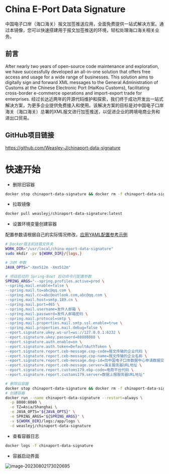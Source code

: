 # **China E-Port Data Signature**

中国电子口岸（海口海关）报文加签推送应用，全面免费提供一站式解决方案。通过本镜像，您可以快速搭建用于报文加签推送的环境，轻松处理海口海关相关业务。

## 前言

After nearly two years of open-source code maintenance and exploration, we have successfully developed an all-in-one
solution that offers free access and usage for a wide range of businesses. This solution aims to digitally sign and
forward XML messages to the General Administration of Customs at the Chinese Electronic Port (HaiKou Customs),
facilitating cross-border e-commerce operations and import-export trade for enterprises.
经过长达近两年的开源代码维护和探索，我们终于成功开发出一站式解决方案，为更多企业提供免费接入和使用。该解决方案的目标是对中国电子口岸海关（海口海关）总署的XML报文进行加签推送，以促进企业的跨境电商业务和进出口贸易。

## GitHub项目链接

https://github.com/Weasley-J/chinaport-data-signature

# 快速开始

- 删除旧容器

```bash
docker stop chinaport-data-signature && docker rm -f chinaport-data-signature
```

- 拉取镜像

```bash
docker pull weasleyj/chinaport-data-signature:latest
```

- 设置环境变量创建容器

>
配置参数请根据自己的实际情况修改，[应用YAML配置参考示例](https://github.com/Weasley-J/chinaport-data-signature/blob/main/chinaport-data-signature-webapp/src/main/resources/application-dev.yml#L43-L71)

```bash
# Docker宿主机挂载文件夹
WORK_DIR="/usr/local/china-eport-data-signature"
sudo mkdir -pv ${WORK_DIR}/{logs,}

# JVM 参数
JAVA_OPTS="-Xmx512m -Xms512m"

# 项目启动的 Spring-Boot 启动命令行配置参数
SPRING_ARGS="--spring.profiles.active=prod \
--spring.mail.enable=false \
--spring.mail.to=abc@qq.com \
--spring.mail.cc=abc@outlook.com,abc@qq.com \
--spring.mail.host=smtp.189.cn \
--spring.mail.port=465 \
--spring.mail.username=发件人邮箱 \
--spring.mail.password=发件人邮箱密码 \
--spring.mail.protocol=smtp \
--spring.mail.properties.mail.smtp.ssl.enable=true \
--spring.mail.properties.mail.debug=false \
--eport.signature.ukey.ws-url=ws://127.0.0.1:6232 \
--eport.signature.ukey.password=88888888 \
--eport.signature.auth.enable=on \
--eport.signature.auth.token=DefaultAuthToken \
--eport.signature.report.ceb-message.cop-code=报文传输的企业代码 \
--eport.signature.report.ceb-message.cop-name=报文传输的企业名称 \
--eport.signature.report.ceb-message.dxp-id=向中国电子口岸数据中心申请数据交换平台的用户编号 \
--eport.signature.report.ceb-message.server=海关服务器URL地址 \
--eport.signature.report.customs179.ebp-code=电商平台代码 \
--eport.signature.report.customs179.server=数据上报服务器URL地址"

# 删除旧容器
docker stop chinaport-data-signature && docker rm -f chinaport-data-signature
# 创建容器
docker run --name chinaport-data-signature --restart=always \
  -p 8080:8080 \
  -e TZ=Asia/Shanghai \
  -e JAVA_OPTS="${JAVA_OPTS}" \
  -e SPRING_ARGS="${SPRING_ARGS}" \
  -v ${WORK_DIR}/logs:/app/logs \
  -d weasleyj/chinaport-data-signature

```

- 查看容器日志

```bash
docker logs -f chinaport-data-signature
```

- 容器启动界面

![image-20230802173020695](https://weasley.oss-cn-shanghai.aliyuncs.com/Photos/image-20230802173020695.png)
